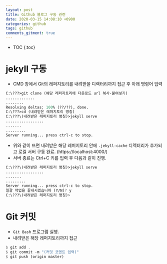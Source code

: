 ```yaml
---
layout: post
title: Github 블로그 구동 관련
date: 2020-03-15 14:08:10 +0900
categories: github
tags: github
comments_gitment: true
---
```

* TOC
{:toc}

# jekyll 구동

- CMD 창에서 Git의 레퍼지토리를 내려받을 디렉터리까지 접근 후 아래 명령어 입력
```scheme
C:\???>git clone (해당 레퍼지토리에 다운로드 url 복사-붙여넣기)
.............
........
Resolving deltas: 100% (??/??), done.
C:\???>cd (내려받은 레퍼지토리 명칭)
C:\???\(내려받은 레퍼지토리 명칭)>jekyll serve
.................
.......
.........
Server running... press ctrl-c to stop.
```

- 위와 같이 뜨면 내려받은 해당 레퍼지토리 안에 `.jekyll-cache` 디렉터리가 추가되고 로컬 서버 구동 완료. (https://localhost:4000/)
- 서버 종료는 Ctrl+C 키를 입력 후 다음과 같이 진행.
```scheme
C:\???\(내려받은 레퍼지토리 명칭)>jekyll serve
.................
.......
.........
Server running... press ctrl-c to stop.
일괄 작업을 끝내시겠습니까 (Y/N)? y
C:\???\(내려받은 레퍼지토리 명칭)>
```

# Git 커밋

- `Git Bash` 프로그램 실행.
- 내려받은 해당 레퍼지토리까지 접근
```scheme
$ git add .
$ git commit -m "(커밋 코멘트 입력)"
$ git push (origin master)
```
